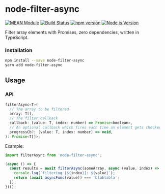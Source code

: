 # node-filter-async

[![MEAN Module](https://img.shields.io/badge/MEAN%20Module-TypeScript-blue.svg?style=flat-square)](https://github.com/mgenware/MEAN-Module)
[![Build Status](https://img.shields.io/travis/mgenware/node-filter-async.svg?style=flat-square&label=Build+Status)](https://travis-ci.org/mgenware/node-filter-async)
[![npm version](https://img.shields.io/npm/v/node-filter-async.svg?style=flat-square)](https://npmjs.com/package/node-filter-async)
[![Node.js Version](http://img.shields.io/node/v/node-filter-async.svg?style=flat-square)](https://nodejs.org/en/)

Filter array elements with Promises, zero dependencies, written in TypeScript.

### Installation

```bash
npm install --save node-filter-async
yarn add node-filter-async
```

## Usage

### API

```javascript
filterAsync<T>(
  // The array to be filtered
  array: T[],
  // The filter callback
  callback: (value: T, index: number) => Promise<boolean>,
  // An optional callback which fires each time an element gets checked, can be used to report progress
  progressCb?: (value: T, index: number) => void,
): Promise<T[]>;
```

Example:

```js
import filterAsync from 'node-filter-async';

(async () => {
  const results = await filterAsync(someArray, async (value, index) => {
    console.log(`filtering [${index}]: ${value}`);
    return (await asyncFunc(value)) === 'blablabla';
  });
})();
```

